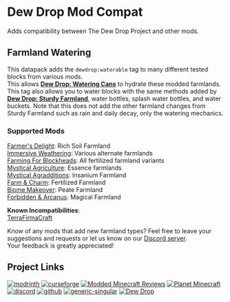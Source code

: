 # Dew Drop Mod Compat

Adds compatibility between The Dew Drop Project and other mods.

## Farmland Watering

This datapack adds the `dewdrop:waterable` tag to many different tested blocks from various mods.  
This allows **[Dew Drop: Watering Cans](https://modrinth.com/mod/dew-drop-watering-cans)** to hydrate these modded farmlands.
This tag also allows you to water blocks with the same methods added by **[Dew Drop: Sturdy Farmland](https://modrinth.com/mod/sturdy-farmland)**, water bottles, splash water bottles, and water buckets.
Note that this does not add the other farmland changes from Sturdy Farmland such as rain and daily decay, only the watering mechanics.  

### Supported Mods

[Farmer's Delight](https://modrinth.com/mod/farmers-delight): Rich Soil Farmland  
[Immersive Weathering](https://modrinth.com/mod/immersive-weathering): Various alternate farmlands  
[Farming For Blockheads](https://modrinth.com/mod/farming-for-blockheads): All fertilized farmland variants  
[Mystical Agriculture](https://modrinth.com/mod/mystical-agriculture): Essence farmlands  
[Mystical Agradditions](https://modrinth.com/mod/mystical-agradditions): Insanium Farmland  
[Farm & Charm](https://modrinth.com/mod/lets-do-farm-charm): Fertilized Farmland  
[Biome Makeover](https://modrinth.com/mod/biome-makeover): Peate Farmland  
[Forbidden & Arcanus](https://modrinth.com/mod/forbidden-arcanus): Magical Farmland  

**Known Incompatibilities**:  
[TerraFirmaCraft](https://modrinth.com/mod/terrafirmacraft)

Know of any mods that add new farmland types? Feel free to leave your suggestions and requests or let us know on our [Discord server](https://discord.gg/qxRVkGDjd).  
Your feedback is greatly appreciated!

## Project Links

[![modrinth](https://cdn.jsdelivr.net/npm/@intergrav/devins-badges@3/assets/cozy-minimal/available/modrinth_vector.svg)](https://modrinth.com/user/coolbot100s) [![curseforge](https://cdn.jsdelivr.net/npm/@intergrav/devins-badges@3/assets/cozy-minimal/available/curseforge_vector.svg)](https://www.curseforge.com/members/coolbot100s/projects) [![Modded Minecraft Reviews](https://raw.githubusercontent.com/intergrav/devins-badges/c7fd18efdadd1c3f12ae56b49afd834640d2d797/assets/cozy-minimal/available/mmcreviews_vector.svg)](https://mmcreviews.com/owner/coolbot100s/) [![Planet Minecraft](https://github.com/coolbot100s/Bouncy-Leaves/assets/76798835/0b2c0293-c2ab-4956-9055-70bc7d7141c5)](https://www.planetminecraft.com/collection/146032/all-garden-gals-content/) [![discord](https://cdn.jsdelivr.net/npm/@intergrav/devins-badges@3/assets/cozy-minimal/social/discord-singular_vector.svg)](https://discord.gg/qxRVkGDjdJ) [![github](https://cdn.jsdelivr.net/npm/@intergrav/devins-badges@3/assets/cozy-minimal/available/github_vector.svg)](https://github.com/coolbot100s) [![generic-singular](https://cdn.jsdelivr.net/npm/@intergrav/devins-badges@3/assets/cozy-minimal/donate/generic-singular_vector.svg)](https://github.com/sponsors/coolbot100s) [![Dew Drop](https://github.com/user-attachments/assets/cd9d5db2-1b8d-4550-b7b8-e1b707382126)](https://modrinth.com/collection/1jZQOrlw)
